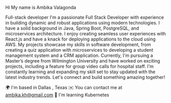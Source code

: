 Hi My name is Ambika Valagonda

Full-stack developer
I'm a passionate Full Stack Developer with experience in building dynamic and robust applications using modern technologies. I have a solid background in Java, Spring Boot, PostgreSQL, and microservices architecture. I enjoy creating seamless user experiences with React.js and have a knack for deploying applications to the cloud using AWS. My projects showcase my skills in software development, from creating a quiz application with microservices to developing a student management system and a CRM application. Currently, I'm pursuing a Master’s degree from Wilmington University and have worked on exciting projects, including a feature for group video calls for hospital staff. I'm constantly learning and expanding my skill set to stay updated with the latest industry trends. Let's connect and build something amazing together!

🌍  I'm based in Dallas , Texas
✉️  You can contact me at ambika.kh@gmail.com
🧠  I'm learning Kubernetes
